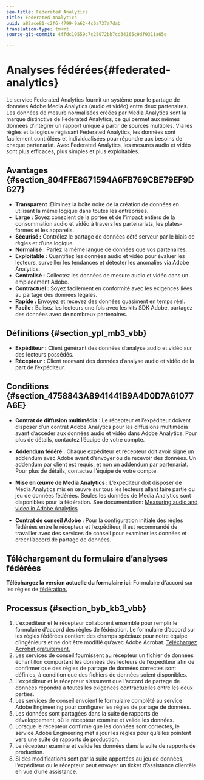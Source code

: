 ```yaml
---
seo-title: Federated Analytics
title: Federated Analytics
uuid: a82ace81-c2f6-4799-9a62-4c6a737a7dab
translation-type: tm+mt
source-git-commit: 4ffdc10559c7c25072bb7cd34165c9df9311a65e

---
```



# Analyses fédérées{#federated-analytics}

Le service Federated Analytics fournit un système pour le partage de données Adobe Media Analytics (audio et vidéo) entre deux partenaires. Les données de mesure normalisées créées par Media Analytics sont la marque distinctive de Federated Analytics, ce qui permet aux mêmes données d’intégrer un rapport unique à partir de sources multiples. Via les règles et la logique régissant Federated Analytics, les données sont facilement contrôlées et individualisées pour répondre aux besoins de chaque partenariat. Avec Federated Analytics, les mesures audio et vidéo sont plus efficaces, plus simples et plus exploitables.

## Avantages {#section_804FFE8671594A6FB769CBE79EF9D627}

* **Transparent :**&#x200B;Éliminez la boîte noire de la création de données en utilisant la même logique dans toutes les entreprises.
* **Large :** Soyez conscient de la portée et de l’impact entiers de la consommation audio et vidéo à travers les partenariats, les plates-formes et les appareils.
* **Sécurisé :** Contrôlez le partage de données côté serveur par le biais de règles et d’une logique.
* **Normalisé :** Parlez la même langue de données que vos partenaires.
* **Exploitable :** Quantifiez les données audio et vidéo pour évaluer les lecteurs, surveiller les tendances et détecter les anomalies via Adobe Analytics.
* **Centralisé :** Collectez les données de mesure audio et vidéo dans un emplacement Adobe.
* **Contractuel :** Soyez facilement en conformité avec les exigences liées au partage des données légales.
* **Rapide :** Envoyez et recevez des données quasiment en temps réel.
* **Facile :** Balisez les lecteurs une fois avec les kits SDK Adobe, partagez des données avec de nombreux partenaires.

## Définitions {#section_ypl_mb3_vbb}

* **Expéditeur :** Client générant des données d’analyse audio et vidéo sur des lecteurs possédés.
* **Récepteur :** Client recevant des données d’analyse audio et vidéo de la part de l’expéditeur.

## Conditions {#section_4758843A8941441B9A4D0D7A61077A6E}

* **Contrat de diffusion multimédia :** Le récepteur et l’expéditeur doivent disposer d’un contrat Adobe Analytics pour les diffusions multimédia avant d’accéder aux données audio et vidéo dans Adobe Analytics. Pour plus de détails, contactez l’équipe de votre compte.
* **Addendum fédéré :** Chaque expéditeur et récepteur doit avoir signé un addendum avec Adobe avant d’envoyer ou de recevoir des données. Un addendum par client est requis, et non un addendum par partenariat. Pour plus de détails, contactez l’équipe de votre compte.
* **Mise en œuvre de Media Analytics :** L’expéditeur doit disposer de Media Analytics mis en œuvre sur tous les lecteurs allant faire partie du jeu de données fédérées. Seules les données de Media Analytics sont disponibles pour la fédération. See documentation: [Measuring audio and video in Adobe Analytics](/help/media-overview.md)

* **Contrat de conseil Adobe :** Pour la configuration initiale des règles fédérées entre le récepteur et l’expéditeur, il est recommandé de travailler avec des services de conseil pour examiner les données et créer l’accord de partage de données.

## Téléchargement du formulaire d’analyses fédérées

**Téléchargez la version actuelle du formulaire ici:** Formulaire d'accord sur les règles de [fédération.](/assets/federated_analytics_form.pdf)

## Processus {#section_byb_kb3_vbb}

1. L’expéditeur et le récepteur collaborent ensemble pour remplir le formulaire d’accord des règles de fédération. Le formulaire d’accord sur les règles fédérées contient des champs spéciaux pour notre équipe d’ingénieurs et ne doit être modifié qu’avec Adobe Acrobat. [Téléchargez Acrobat gratuitement.](https://get.adobe.com/reader/)
1. Les services de conseil fournissent au récepteur un fichier de données échantillon comportant les données des lecteurs de l’expéditeur afin de confirmer que des règles de partage de données correctes sont définies, à condition que des fichiers de données soient disponibles.
1. L’expéditeur et le récepteur s’assurent que l’accord de partage de données répondra à toutes les exigences contractuelles entre les deux parties.
1. Les services de conseil envoient le formulaire complété au service Adobe Engineering pour configurer les règles de partage de données.
1. Les données sont partagées dans la suite de rapports de développement, où le récepteur examine et valide les données.
1. Lorsque le récepteur confirme que les données sont correctes, le service Adobe Engineering met à jour les règles pour qu’elles pointent vers une suite de rapports de production.
1. Le récepteur examine et valide les données dans la suite de rapports de production.
1. Si des modifications sont par la suite apportées au jeu de données, l’expéditeur ou le récepteur peut envoyer un ticket d’assistance clientèle en vue d’une assistance.

